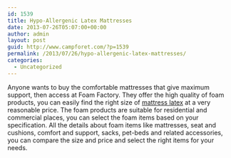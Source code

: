```yaml
---
id: 1539
title: Hypo-Allergenic Latex Mattresses
date: 2013-07-26T05:07:00+00:00
author: admin
layout: post
guid: http://www.campforet.com/?p=1539
permalink: /2013/07/26/hypo-allergenic-latex-mattresses/
categories:
  - Uncategorized
---
```

Anyone wants to buy the comfortable mattresses that give maximum support, then access at Foam Factory. They offer the high quality of foam products, you can easily find the right size of [mattress latex](http://www.foambymail.com/LTX6TLY-/talalay-latex-foam-mattress.html) at a very reasonable price. The foam products are suitable for residential and commercial places, you can select the foam items based on your specification. All the details about foam items like mattresses, seat and cushions, comfort and support, sacks, pet-beds and related accessories, you can compare the size and price and select the right items for your needs.